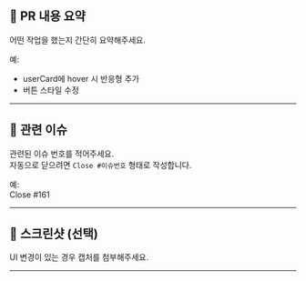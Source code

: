 ## 📝 PR 내용 요약
어떤 작업을 했는지 간단히 요약해주세요.

예:
- userCard에 hover 시 반응형 추가
- 버튼 스타일 수정

---

## 🧩 관련 이슈
관련된 이슈 번호를 적어주세요.  
자동으로 닫으려면 `Close #이슈번호` 형태로 작성합니다.

예:  
Close #161

---

## 📸 스크린샷 (선택)
UI 변경이 있는 경우 캡처를 첨부해주세요.

---
